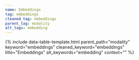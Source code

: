 ```yaml
---
name: Embeddings
tag: embeddings
cleaned_tag: embeddings
parent_tag: modality
alt_tags: embedding
---
```


{% include data-table-template.html 
  parent_path="modality" 
  keyword="embeddings" 
  cleaned_keyword="embeddings" 
  title="Embeddings"
  alt_keywords="embedding"
  context=""
%}

